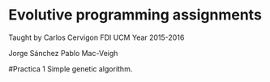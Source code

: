 # Evolutive programming assignments
Taught by Carlos Cervigon
FDI UCM
Year 2015-2016

Jorge Sánchez
Pablo Mac-Veigh

#Practica 1
Simple genetic algorithm.